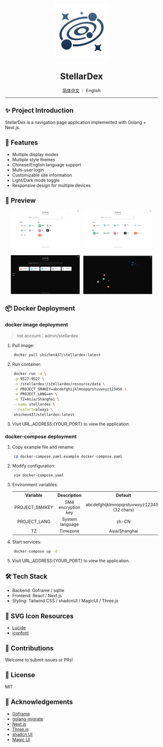 <p align="center">
  <img src="resource/assets/logo.png" alt="StellarDex Logo" width="180"/>
</p>

<h1 align="center">StellarDex</h1>
<div align="center">
  <a href="./README.md">简体中文</a> ｜ English
</div>

---

## ✨ Project Introduction

StellarDex is a navigation page application implemented with Golang + Next.js.

## 🚀 Features

- Multiple display modes
- Multiple style themes
- Chinese/English language support
- Multi-user login
- Customizable site information
- Light/Dark mode toggle
- Responsive design for multiple devices

## 📸 Preview
<div align="center">
  <img src="resource/assets/screenshots/navigation-grid.png" alt="navigation-grid" width="45%">&nbsp;&nbsp;
  <img src="resource/assets/screenshots/navigation-row.png" alt="navigation-row" width="45%">
</div>

<div align="center" style="margin-top: 20px">
  <img src="resource/assets/screenshots/homepage-dark.png" alt="homepage-dark" width="45%">&nbsp;&nbsp;
  <img src="resource/assets/screenshots/starry-dark.png" alt="starry-dark" width="45%">
</div>

## 📦 Docker Deployment

### docker image deployment

> Init account：admin/stellardex

1. Pull image:
```bash
    docker pull shichen437/stellardex:latest
```
2. Run container:
```bash
    docker run -d \
    -p 9527:9527 \
    -v /stellardex:/stellardex/resource/data \
    -e PROJECT_SM4KEY=abcdefghijklmnopqrstuvwxyz123456 \
    -e PROJECT_LANG=en \
    -e TZ=Asia/Shanghai \
    --name stellardex \
    --restart=always \
    shichen437/stellardex:latest
```
3. Visit URL_ADDRESS:{YOUR_PORT} to view the application.

### docker-compose deployment
1. Copy example file and rename:
```bash
    cp docker-compose.yaml.example docker-compose.yaml
```
2. Modify configuration:
```bash
    vim docker-compose.yaml
```
3. Environment variables:
    <table>
    <tr align="center">
      <th>Variable</th>
      <th>Description</th>
      <th>Default</th>
      <th>Required</th>
    </tr>
    <tr align="center">
      <td>PROJECT_SM4KEY</td>
      <td>SM4 encryption key</td>
      <td>abcdefghijklmnopqrstuvwxyz123456 (32 chars)</td>
      <td>No</td>
    </tr>
    <tr align="center">
      <td>PROJECT_LANG</td>
      <td>System language</td>
      <td>zh-CN</td>
      <td>No</td>
    </tr>
    <tr align="center">
      <td>TZ</td>
      <td>Timezone</td>
      <td>Asia/Shanghai</td>
      <td>No</td>
    </tr>
    </table>
4. Start services:
```bash
    docker-compose up -d
```
5. Visit URL_ADDRESS:{YOUR_PORT} to view the application.

## 🛠️ Tech Stack
- Backend: Goframe / sqlite
- Frontend: React / Next.js
- Styling: Tailwind CSS / shadcnUI / MagicUI / Three.js

## 🎨 SVG Icon Resources
- [Lucide](https://lucide.dev/icons)
- [iconfont](https://www.iconfont.cn)

## 🤝 Contributions
Welcome to submit issues or PRs!

## 📄 License
MIT

## 🔗 Acknowledgements
- [Goframe](https://github.com/gogf/gf)
- [golang-migrate](https://github.com/golang-migrate/migrate)
- [Next.js](https://github.com/vercel/next.js)
- [Three.js](https://github.com/mrdoob/three.js)
- [shadcn UI](https://github.com/shadcn-ui/ui)
- [Magic UI](https://github.com/magicuidesign/magicui)